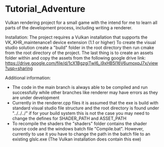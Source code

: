 # Tutorial_Adventure
Vulkan rendering project for a small game with the intend for me to learn all parts of the development process, including writing a renderer.

Installation:
The project requires a Vulkan installation that supports the VK_KHR_maintenance1 device extension (1.1 or higher)
To create the visual studio solution create a "build" folder in the root directory then run cmake from the root directory of the project.
The last thing is to create an assets folder within and copy the assets from the following google drive link: https://drive.google.com/file/d/1cX1BgzgiTwI6_j9xHB5l16V6umoxpJ7x/view?usp=sharing

Additional information:
 - The code in the main branch is always able to be compiled and run successfully while other branches like renderer may have errors as they are under development
 - Currently in the renderer.cpp files it is assumed that the exe is build with standard visual studio file structure and the root directory is found under "../../../" if for your build system this is not the case you may need to change the defines for SHADER_PATH and ASSET_PATH
 - To recompile the shaders the "shaders" folder contains the shader source code and the windows batch file "Compile.bat". However, currently to use it you have to change the path in the batch file to an existing glslc.exe (The Vulkan installation does contain this exe) 
